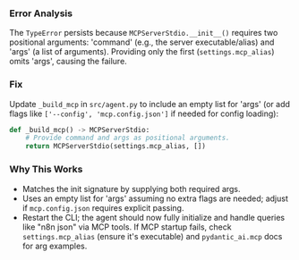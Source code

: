 ### Error Analysis
The `TypeError` persists because `MCPServerStdio.__init__()` requires two positional arguments: 'command' (e.g., the server executable/alias) and 'args' (a list of arguments). Providing only the first (`settings.mcp_alias`) omits 'args', causing the failure.

### Fix
Update `_build_mcp` in `src/agent.py` to include an empty list for 'args' (or add flags like `['--config', 'mcp.config.json']` if needed for config loading):

```python
def _build_mcp() -> MCPServerStdio:
    # Provide command and args as positional arguments.
    return MCPServerStdio(settings.mcp_alias, [])
```

### Why This Works
- Matches the init signature by supplying both required args.
- Uses an empty list for 'args' assuming no extra flags are needed; adjust if `mcp.config.json` requires explicit passing.
- Restart the CLI; the agent should now fully initialize and handle queries like "n8n json" via MCP tools. If MCP startup fails, check `settings.mcp_alias` (ensure it's executable) and `pydantic_ai.mcp` docs for arg examples.

